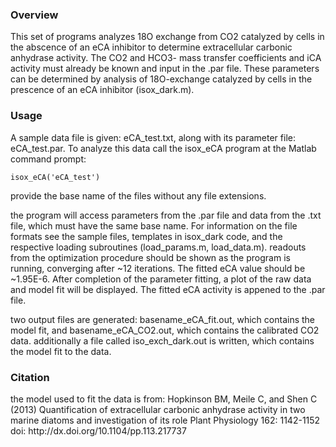 ### Overview
This set of programs analyzes 18O exchange from CO2 catalyzed by cells in the abscence of an eCA inhibitor to determine extracellular carbonic anhydrase activity.
The CO2 and HCO3- mass transfer coefficients and iCA activity must already be known and input in the .par file. These parameters can be determined by analysis of 18O-exchange catalyzed by cells in the prescence of an eCA inhibitor (isox_dark.m). 

### Usage
A sample data file is given: eCA_test.txt, along with its parameter file: eCA_test.par. To analyze this data call the isox_eCA program at the Matlab command prompt:
  ```Shell
  isox_eCA('eCA_test')
  ```

provide the base name of the files without any file extensions.

the program will access parameters from the .par file and data from the .txt file, which must have the same base name. For information on the file formats see the sample files, templates in isox_dark code, and the respective loading subroutines (load_params.m, load_data.m).
readouts from the optimization procedure should be shown as the program is running, converging after ~12 iterations. The fitted eCA value should be ~1.95E-6.  After completion of the parameter fitting, a plot of the raw data and model fit will be displayed. The fitted eCA activity is appened to the .par file.

two output files are generated: basename_eCA_fit.out, which contains the model fit, and basename_eCA_CO2.out, which contains the calibrated CO2 data. additionally a file called iso_exch_dark.out is written, which contains the model fit to the data.


### Citation
the model used to fit the data is from:
Hopkinson BM, Meile C, and Shen C (2013) Quantification of extracellular carbonic anhydrase activity in two marine diatoms and investigation of its role Plant Physiology 162: 1142-1152  doi: http:/​/​dx.​doi.​org/​10.​1104/​pp.​113.​217737 

